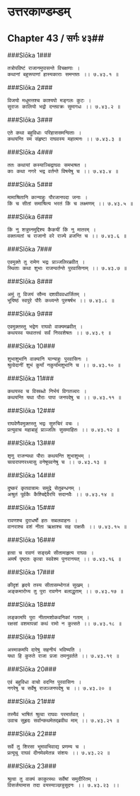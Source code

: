 उत्तरकाण्डम्डम्
===============================


## Chapter 43  / सर्गः ४३##


###Slōka 1###


    तत्रोपविष्टं राजानमुपासन्ते विचक्षणाः ।
    कथानां बहुरूपाणां हास्यकाराः समन्ततः ।। ७.४३.१ ॥


###Slōka 2###


    विजयो मधुमत्तश्च काश्यपो मङ्गलः कुटः ।
    सुराजः कालियो भद्रो दन्तवक्रः सुमागधः ।। ७.४३.२ ॥


###Slōka 3###


    एते कथा बहुविधाः परिहाससमन्विताः ।
    कथयन्ति स्म संहृष्टा राघवस्य महात्मनः ।। ७.४३.३ ॥


###Slōka 4###


    ततः कथायां कस्याञ्चिद्राघवः समभाषत ।
    काः कथा नगरे भद्र वर्तन्ते विषयेषु च ।। ७.४३.४ ॥


###Slōka 5###


    मामाश्रितानि कान्याहुः पौरजानपदा जनाः ।
    किं च सीतां समाश्रित्य भरतं किं च लक्ष्मणम् ।। ७.४३.५ ॥


###Slōka 6###


    किं नु शत्रुघ्नमुद्दिश्य कैकयीं किं नु मातरम् ।
    वक्तव्यतां च राजानो वरे राज्ये व्रजन्ति च ।। ७.४३.६ ॥


###Slōka 7###


    एवमुक्ते तु रामेण भद्रः प्राञ्जलिरब्रवीत् ।
    स्थिताः कथा शुभाः राजन्वर्तन्ते पुरवासिनाम् ।। ७.४३.७ ॥


###Slōka 8###


    अमुं तु विजयं सौम्य दशग्रीववधार्जितम् ।
    भूयिष्ठं स्वपुरे पौरैः कथ्यन्ते पुरुषर्षभ ।। ७.४३.८ ॥


###Slōka 9###


    एवमुक्तस्तु भद्रेण राघवो वाक्यमब्रवीत् ।
    कथयस्व यथातत्त्वं सर्वं निरवशेषतः ।। ७.४३.९ ॥


###Slōka 10###


    शुभाशुभानि वाक्यानि यान्याहुः पुरवासिनः ।
    श्रुत्वेदानीं शुभं कुर्यां नकुर्यामशुभानि च ।। ७.४३.१० ॥


###Slōka 11###


    कथयस्व च विस्रब्धो निर्भयं विगतज्वरः ।
    कथयन्ति यथा पौराः पापा जनपदेषु च ।। ७.४३.११ ॥


###Slōka 12###


    राघवेणैवमुक्तस्तु भद्रः सुरुचिरं वचः ।
    प्रत्युवाच महाबाहुं प्राञ्जलिः सुसमाहितः ।। ७.४३.१२ ॥


###Slōka 13###


    शृणु राजन्यथा पौराः कथयन्ति शुभाशुभम् ।
    चत्वरापणरथ्यासु वनेषूपवनेषु च ।। ७.४३.१३ ॥


###Slōka 14###


    दुष्करं कृतवान्रामः समुद्रे सेतुबन्धनम् ।
    अश्रुतं पूर्वकैः कैश्चिद्देवैरपि सदानवैः ।। ७.४३.१४ ॥


###Slōka 15###


    रावणश्च दुराधर्षो हतः सबलवाहनः ।
    वानराश्च वशं नीता ऋक्षाश्च सह राक्षसैः ।। ७.४३.१५ ॥


###Slōka 16###


    हत्वा च रावणं सङ्ख्ये सीतामाहृत्य राघवः ।
    अमर्षं पृष्ठतः कृत्वा स्ववेश्म पुनरानयत् ।। ७.४३.१६ ॥


###Slōka 17###


    कीदृशं हृदये तस्य सीतासम्भोगजं सुखम् ।
    अङ्कमारोप्य तु पुरा रावणेन बलाद्धृताम् ।। ७.४३.१७ ॥


###Slōka 18###


    लङ्कामपि पुरा नीतामशोकवनिकां गताम् ।
    रक्षसां वशमापन्नां कथं रामो न कुत्सते ।। ७.४३.१८ ॥


###Slōka 19###


    अस्माकमपि दारेषु सहनीयं भविष्यति ।
    यथा हि कुरुते राजा प्रजा तमनुवर्तते ।। ७.४३.१९ ॥


###Slōka 20###


    एवं बहुविधा वाचो वदन्ति पुरवासिनः ।
    नगरेषु च सर्वेषु राजञ्जनपदेषु च ।। ७.४३.२० ॥


###Slōka 21###


    तस्यैवं भाषितं श्रुत्वा राघवः परमार्तवत् ।
    उवाच सुहृदः सर्वान्कथमेतद्ब्रवीथ माम् ।। ७.४३.२१ ॥


###Slōka 22###


    सर्वे तु शिरसा भूमावभिवाद्य प्रणम्य च ।
    प्रत्यूचू राघवं दीनमेवमेतन्न संशयः ।। ७.४३.२२ ॥


###Slōka 23###


    श्रुत्वा तु वाक्यं काकुत्स्थः सर्वेषां समुदीरितम् ।
    विसर्जयामास तदा वयस्याञ्छत्रुसूदनः ।। ७.४३.२३ ।।


